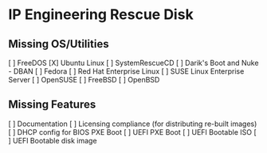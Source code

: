 
IP Engineering Rescue Disk
==========================

Missing OS/Utilities
--------------------

   [ ] FreeDOS
   [X] Ubuntu Linux
   [ ] SystemRescueCD
   [ ] Darik's Boot and Nuke - DBAN
   [ ] Fedora
   [ ] Red Hat Enterprise Linux
   [ ] SUSE Linux Enterprise Server
   [ ] OpenSUSE
   [ ] FreeBSD
   [ ] OpenBSD


Missing Features
----------------

   [ ] Documentation
   [ ] Licensing compliance (for distributing re-built images)
   [ ] DHCP config for BIOS PXE Boot
   [ ] UEFI PXE Boot
   [ ] UEFI Bootable ISO
   [ ] UEFI Bootable disk image

